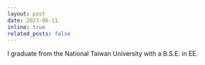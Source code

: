 ```yaml
---
layout: post
date: 2023-06-11
inline: true
related_posts: false
---
```


I graduate from the National Taiwan University with a B.S.E. in EE.
